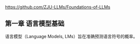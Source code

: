 https://github.com/ZJU-LLMs/Foundations-of-LLMs

## 第一章 语言模型基础

语言模型（Language Models, LMs）旨在准确预测语言符号的概率。